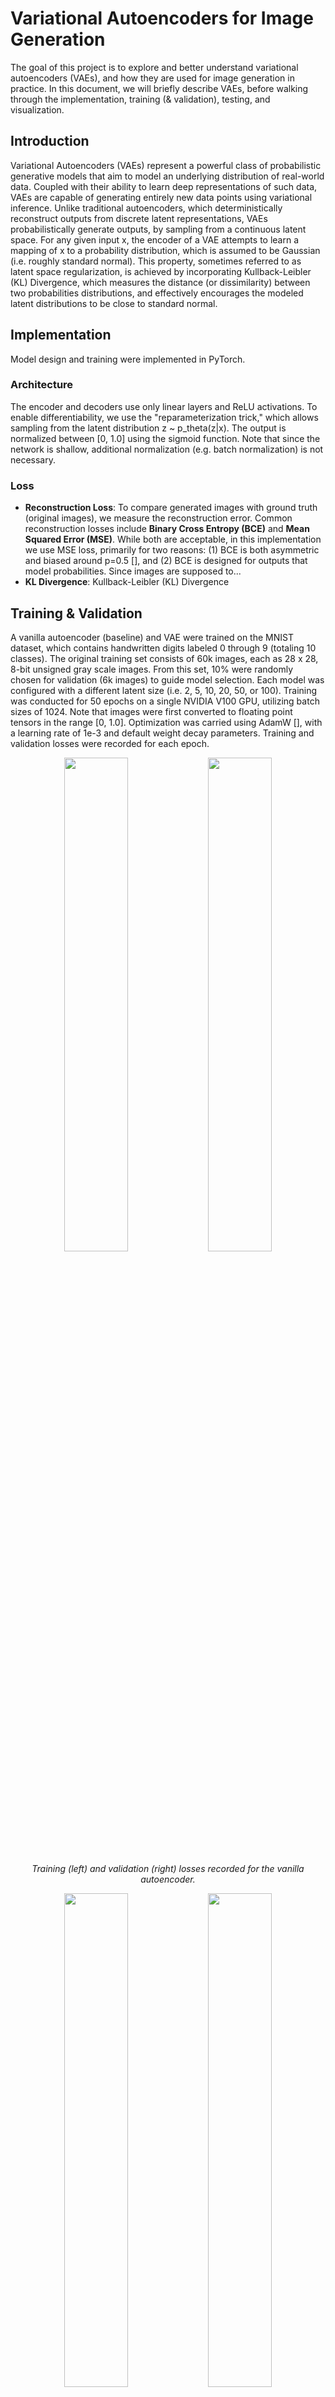 # Variational Autoencoders for Image Generation
The goal of this project is to explore and better understand variational
autoencoders (VAEs), and how they are used for image generation in practice. In this
document, we will briefly describe VAEs, before walking through the implementation,
training (& validation), testing, and visualization.

## Introduction
Variational Autoencoders (VAEs) represent a powerful class of probabilistic 
generative models that aim to model an underlying distribution of real-world 
data. Coupled with their ability to learn deep representations of such data, 
VAEs are capable of generating entirely new data points using variational 
inference. Unlike traditional autoencoders, which deterministically reconstruct 
outputs from discrete latent representations, VAEs probabilistically generate 
outputs, by sampling from a continuous latent space. For any given input x, 
the encoder of a VAE attempts to learn a mapping of x to a probability 
distribution, which is assumed to be Gaussian (i.e. roughly standard normal). 
This property, sometimes referred to as latent space regularization, is 
achieved by incorporating Kullback-Leibler (KL) Divergence, which measures 
the distance (or dissimilarity) between two probabilities distributions, and 
effectively encourages the modeled latent distributions to be close to standard 
normal.

## Implementation
Model design and training were implemented in PyTorch.
### Architecture
The encoder and decoders use only linear layers and ReLU activations. To enable
differentiability, we use the "reparameterization trick," which allows sampling
from the latent distribution z ~ p_theta(z|x). The output is normalized between 
[0, 1.0] using the sigmoid function. Note that since the network is shallow,
additional normalization (e.g. batch normalization) is not necessary.

### Loss
* __Reconstruction Loss__: To compare generated images with ground truth (original images),
we measure the reconstruction error. Common reconstruction losses include __Binary Cross Entropy (BCE)__
and __Mean Squared Error (MSE)__. While both are acceptable, in this implementation we use MSE loss, primarily for
two reasons: (1) BCE is both asymmetric and biased around p=0.5 [], and (2) BCE is designed for outputs that
model probabilities. Since images are supposed to...
* __KL Divergence__: Kullback-Leibler (KL) Divergence

## Training & Validation
A vanilla autoencoder (baseline) and VAE were trained on the MNIST
dataset, which contains handwritten digits labeled 0 through 9 (totaling 10 classes). 
The original training set consists of 60k images, each as 28 x 28, 8-bit unsigned
gray scale images. From this set, 10% were randomly chosen for validation (6k images)
to guide model selection. Each model was configured with a different latent size 
(i.e. 2, 5, 10, 20, 50, or 100). Training was conducted for 50 epochs on 
a single NVIDIA V100 GPU, utilizing batch sizes of 1024. Note that images were 
first converted to floating point tensors in the range [0, 1.0]. Optimization was 
carried using AdamW [], with a learning rate of 1e-3 and default weight decay parameters.
Training and validation losses were recorded for each epoch.

<p align="middle" float="left">
  <img src="output/Autoencoder/train_MSE.jpg" width="45%" />
  <img src="output/Autoencoder/val_MSE.jpg" width="45%" />
</p>
<p style="text-align: center;"> 
  <i>Training (left) and validation (right) losses recorded for the vanilla autoencoder.</i>
</p>
<p align="middle" float="left">
  <img src="output/VAE/train_MSE.jpg" width="45%" />
  <img src="output/VAE/val_MSE.jpg" width="45%" />
</p>
<p style="text-align: center;"> 
  <i>Training (left) and validation (right) losses recorded for the VAE.</i>
</p>

### Effect of Latent Space Dimensionality on Digit Reconstruction
<p align="middle" float="left">
  <img src="output/Autoencoder/class_results_MSE.jpg" width="48%" />
  <img src="output/VAE/class_results_MSE.jpg" width="48%" />
</p>

* Increasing the dimensionality of the latent space expectedly decreases image
reconstruction error across all digits for the vanilla autoencoder. In general,
increasing the degree of information that needs to be compressed by the encoder
makes it harder for the decoder to reconstruct the original image. 

* In contrast, for the VAE we see that higher latent sizes do not meaningfully
reduce reconstruction error. In fact, the MSE worsens slightly for nearly all 
digits, which perhaps reveals that either (1) the model is underfitting the data as
it struggles to generate continuous latent space representations, or (2) the model
is overfitting to the training data because of the increased capacity. Regardless,
it seems that most of the semantic information of MNIST digits can be compressed 
in a relatively small latent space.

* __Some digits are harder.__ Another important observation is that some digits are harder to reconstruction
than others. We see that digits 1 and 7 are easiest to reconstruct, since they
are both composed of straight lines, and digits 2 and 8 are hardest, as they
are more complex (loops and curves).

### Model Selection: Choosing Optimal Latent Space Dimensionality 
Based on the reconstruction errors of the VAE model on the validation
split, a latent size of 20 was chosen. 
<p align="middle" float="left">
  <img src="output/VAE/train_val_latent_20_MSE.jpg" width="45%" />
</p>

## Visualizing Image Reconstructions
We can visualize the generative capabilities of the VAE model (selected with a 
latent size of 20). Below, the images are reconstructed using both the encoder and
decoder, from unseen test data:

<p align="middle" float="left">
  <img src="output/VAE/comparison_1.jpg" width="100%" />
</p>
<p style="text-align: center;"> 
  <i>Original MNIST images (top) and the reconstructed images (bottom) for the VAE.</i>
</p>

### Decoder-Only Image Reconstructions
What happens when we want to generate a new MNIST-like image? Well, we actually
don't need the encoder, and can feed a sample z ~ N(0, 1) to the decoder directly
to reconstruct an image from z:
<p align="middle" float="left">
  <img src="output/VAE/vae_decodings.jpg" width="100%" />
</p>
<p style="text-align: center;"> 
  <i>Generated MNIST images using the decoder portion of the VAE.</i>
</p>
## Choosing Optimal Latent Space Dimensionality

[//]: # (![img]&#40;output/Autoencoder/validation_MSE.jpg&#41;)

[//]: # (![img]&#40;output/Autoencoder/class_results_MSE.jpg&#41;)

[//]: # (![img]&#40;output/Autoencoder/reconstruction_grid.jpg&#41;)

## VAE
![img](output/VAE/validation_MSE.jpg)
![img](output/VAE/validation_KL_Divergence.jpg)
![img](output/VAE/class_results_MSE.jpg)
![img](output/VAE/reconstruction_grid.jpg)
![img](output/VAE/decoding_grid.jpg)

